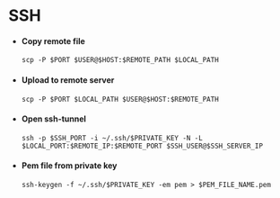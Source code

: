 # SSH
- #### Copy remote file
  ```console
  scp -P $PORT $USER@$HOST:$REMOTE_PATH $LOCAL_PATH
  ```

- #### Upload to remote server
  ```console
  scp -P $PORT $LOCAL_PATH $USER@$HOST:$REMOTE_PATH
  ```

- #### Open ssh-tunnel
  ```console
  ssh -p $SSH_PORT -i ~/.ssh/$PRIVATE_KEY -N -L $LOCAL_PORT:$REMOTE_IP:$REMOTE_PORT $SSH_USER@$SSH_SERVER_IP
  ```

- #### Pem file from private key
  ```console
  ssh-keygen -f ~/.ssh/$PRIVATE_KEY -em pem > $PEM_FILE_NAME.pem
  ```
